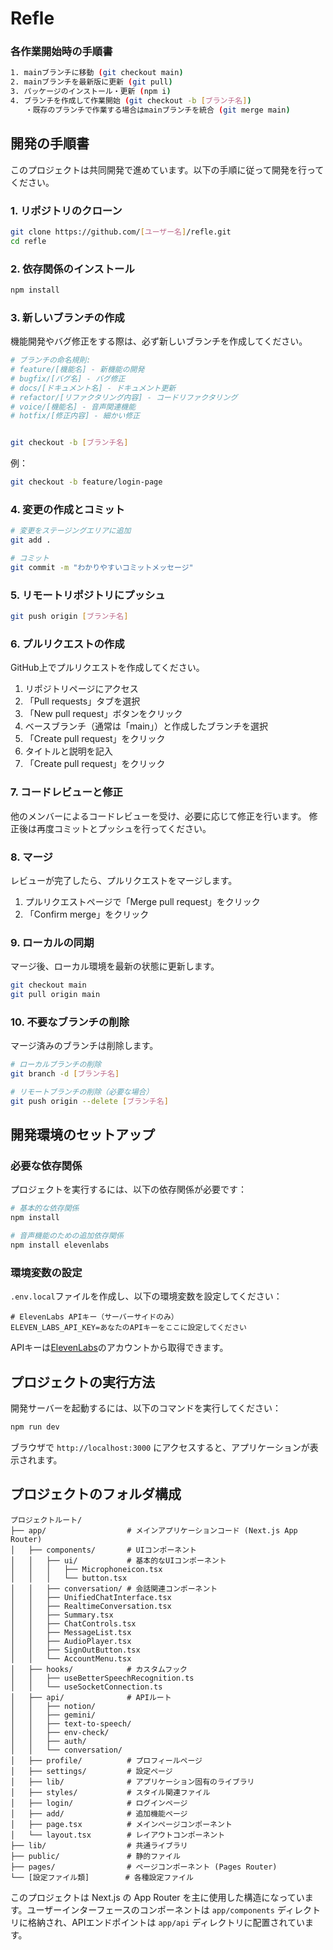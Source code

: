 # Refle



### 各作業開始時の手順書 
```bash
1. mainブランチに移動 (git checkout main)
2. mainブランチを最新版に更新 (git pull)
3. パッケージのインストール・更新 (npm i)
4. ブランチを作成して作業開始 (git checkout -b [ブランチ名])
　　・既存のブランチで作業する場合はmainブランチを統合 (git merge main)
```

## 開発の手順書

このプロジェクトは共同開発で進めています。以下の手順に従って開発を行ってください。

### 1. リポジトリのクローン

```bash
git clone https://github.com/[ユーザー名]/refle.git
cd refle
```

### 2. 依存関係のインストール

```bash
npm install
```

### 3. 新しいブランチの作成

機能開発やバグ修正をする際は、必ず新しいブランチを作成してください。

```bash
# ブランチの命名規則:
# feature/[機能名] - 新機能の開発
# bugfix/[バグ名] - バグ修正
# docs/[ドキュメント名] - ドキュメント更新
# refactor/[リファクタリング内容] - コードリファクタリング
# voice/[機能名] - 音声関連機能
# hotfix/[修正内容] - 細かい修正


git checkout -b [ブランチ名]
```

例：
```bash
git checkout -b feature/login-page
```

### 4. 変更の作成とコミット

```bash
# 変更をステージングエリアに追加
git add .

# コミット
git commit -m "わかりやすいコミットメッセージ"
```

### 5. リモートリポジトリにプッシュ

```bash
git push origin [ブランチ名]
```

### 6. プルリクエストの作成

GitHub上でプルリクエストを作成してください。
1. リポジトリページにアクセス
2. 「Pull requests」タブを選択
3. 「New pull request」ボタンをクリック
4. ベースブランチ（通常は「main」）と作成したブランチを選択
5. 「Create pull request」をクリック
6. タイトルと説明を記入
7. 「Create pull request」をクリック

### 7. コードレビューと修正

他のメンバーによるコードレビューを受け、必要に応じて修正を行います。
修正後は再度コミットとプッシュを行ってください。

### 8. マージ

レビューが完了したら、プルリクエストをマージします。
1. プルリクエストページで「Merge pull request」をクリック
2. 「Confirm merge」をクリック

### 9. ローカルの同期

マージ後、ローカル環境を最新の状態に更新します。

```bash
git checkout main
git pull origin main
```

### 10. 不要なブランチの削除

マージ済みのブランチは削除します。

```bash
# ローカルブランチの削除
git branch -d [ブランチ名]

# リモートブランチの削除（必要な場合）
git push origin --delete [ブランチ名]
```

## 開発環境のセットアップ

### 必要な依存関係

プロジェクトを実行するには、以下の依存関係が必要です：

```bash
# 基本的な依存関係
npm install

# 音声機能のための追加依存関係
npm install elevenlabs
```

### 環境変数の設定

`.env.local`ファイルを作成し、以下の環境変数を設定してください：

```
# ElevenLabs APIキー（サーバーサイドのみ）
ELEVEN_LABS_API_KEY=あなたのAPIキーをここに設定してください
```

APIキーは[ElevenLabs](https://elevenlabs.io/)のアカウントから取得できます。

## プロジェクトの実行方法

開発サーバーを起動するには、以下のコマンドを実行してください：

```bash
npm run dev
```

ブラウザで `http://localhost:3000` にアクセスすると、アプリケーションが表示されます。

## プロジェクトのフォルダ構成

```
プロジェクトルート/
├── app/                  # メインアプリケーションコード (Next.js App Router)
│   ├── components/       # UIコンポーネント
│   │   ├── ui/           # 基本的なUIコンポーネント
│   │   │   ├── Microphoneicon.tsx
│   │   │   └── button.tsx
│   │   ├── conversation/ # 会話関連コンポーネント
│   │   ├── UnifiedChatInterface.tsx
│   │   ├── RealtimeConversation.tsx
│   │   ├── Summary.tsx
│   │   ├── ChatControls.tsx
│   │   ├── MessageList.tsx
│   │   ├── AudioPlayer.tsx
│   │   ├── SignOutButton.tsx
│   │   └── AccountMenu.tsx
│   ├── hooks/            # カスタムフック
│   │   ├── useBetterSpeechRecognition.ts
│   │   └── useSocketConnection.ts
│   ├── api/              # APIルート
│   │   ├── notion/
│   │   ├── gemini/
│   │   ├── text-to-speech/
│   │   ├── env-check/
│   │   ├── auth/
│   │   └── conversation/
│   ├── profile/          # プロフィールページ
│   ├── settings/         # 設定ページ
│   ├── lib/              # アプリケーション固有のライブラリ
│   ├── styles/           # スタイル関連ファイル
│   ├── login/            # ログインページ
│   ├── add/              # 追加機能ページ
│   ├── page.tsx          # メインページコンポーネント
│   └── layout.tsx        # レイアウトコンポーネント
├── lib/                  # 共通ライブラリ
├── public/               # 静的ファイル
├── pages/                # ページコンポーネント (Pages Router)
└── [設定ファイル類]        # 各種設定ファイル
```

このプロジェクトは Next.js の App Router を主に使用した構造になっています。ユーザーインターフェースのコンポーネントは `app/components` ディレクトリに格納され、APIエンドポイントは `app/api` ディレクトリに配置されています。